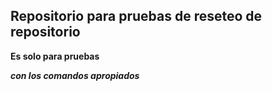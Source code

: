 ## Repositorio para pruebas de reseteo de repositorio

**Es solo para pruebas**

**_con los comandos apropiados_**